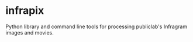 infrapix
============

Python library and command line tools for processing publiclab's Infragram images and movies.
